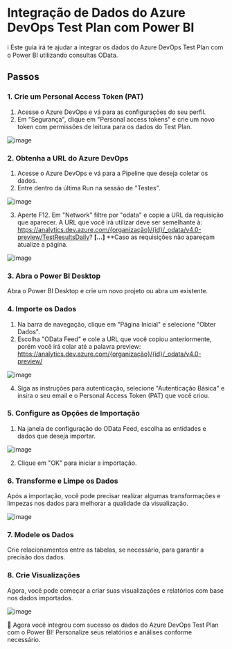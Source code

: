 # Integração de Dados do Azure DevOps Test Plan com Power BI

ℹ️ Este guia irá te ajudar a integrar os dados do Azure DevOps Test Plan com o Power BI utilizando consultas OData. 

## Passos

### 1. Crie um Personal Access Token (PAT)

1. Acesse o Azure DevOps e vá para as configurações do seu perfil.
2. Em "Segurança", clique em "Personal access tokens" e crie um novo token com permissões de leitura para os dados do Test Plan.
   
![image](https://github.com/lucassebe-warmup/AzurePowerBI/assets/137821053/56e437b1-bea0-415e-8889-c291361db6e2)


### 2. Obtenha a URL do Azure DevOps

1. Acesse o Azure DevOps e vá para a Pipeline que deseja coletar os dados.
2. Entre dentro da última Run na sessão de "Testes".

![image](https://github.com/lucassebe-warmup/AzurePowerBI/assets/137821053/6d52483e-180f-4da8-9fd9-7bc647627fef)

3. Aperte F12. Em "Network" filtre por "odata" e copie a URL da requisição que aparecer.
A URL que você irá utilizar deve ser semelhante à: https://analytics.dev.azure.com/{organização}/{id}/_odata/v4.0-preview/TestResultsDaily? **[...]**
**Caso as requisições não apareçam atualize a página.

![image](https://github.com/lucassebe-warmup/AzurePowerBI/assets/137821053/6f542b0e-30b0-4fda-ac05-333cc9c8a705)


### 3. Abra o Power BI Desktop

Abra o Power BI Desktop e crie um novo projeto ou abra um existente.

### 4. Importe os Dados

1. Na barra de navegação, clique em "Página Inicial" e selecione "Obter Dados".
2. Escolha "OData Feed" e cole a URL que você copiou anteriormente, porém você irá colar até a palavra preview:
https://analytics.dev.azure.com/{organização}/{id}/_odata/v4.0-preview/

![image](https://github.com/lucassebe-warmup/AzurePowerBI/assets/137821053/e8dc70ce-f645-421f-8dcb-0e67d638abd1)

4. Siga as instruções para autenticação, selecione "Autenticação Básica" e insira o seu email e o Personal Access Token (PAT) que você criou.

### 5. Configure as Opções de Importação

1. Na janela de configuração do OData Feed, escolha as entidades e dados que deseja importar.

![image](https://github.com/lucassebe-warmup/AzurePowerBI/assets/137821053/0b2d1f42-a3fe-421d-bcc4-8cca7e19f9d1)

2. Clique em "OK" para iniciar a importação.

### 6. Transforme e Limpe os Dados

Após a importação, você pode precisar realizar algumas transformações e limpezas nos dados para melhorar a qualidade da visualização.

![image](https://github.com/lucassebe-warmup/AzurePowerBI/assets/137821053/9539de3b-d345-496f-b07e-f3e10ac400e5)


### 7. Modele os Dados

Crie relacionamentos entre as tabelas, se necessário, para garantir a precisão dos dados.

### 8. Crie Visualizações

Agora, você pode começar a criar suas visualizações e relatórios com base nos dados importados.

![image](https://github.com/lucassebe-warmup/AzurePowerBI/assets/137821053/9ce10fcb-b1fc-446f-9aa2-52e697ad6718)


🎉 Agora você integrou com sucesso os dados do Azure DevOps Test Plan com o Power BI! Personalize seus relatórios e análises conforme necessário.
